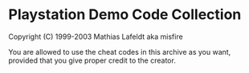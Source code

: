 Playstation Demo Code Collection
================================

Copyright (C) 1999-2003 Mathias Lafeldt aka misfire

You are allowed to use the cheat codes in this archive as you want, provided
that you give proper credit to the creator.
